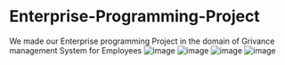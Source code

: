 # Enterprise-Programming-Project
We made our Enterprise programming Project in the domain of Grivance management System for Employees
![image](https://user-images.githubusercontent.com/82495769/189538898-e0d4d716-b4d6-42f8-847a-3c8cd91d36e9.png)
![image](https://user-images.githubusercontent.com/82495769/189538911-cbff8cc8-c667-4daf-9c7c-0034a2afbb06.png)
![image](https://user-images.githubusercontent.com/82495769/189538923-4ca0d5b7-3569-4694-999f-3e168926ad69.png)
![image](https://user-images.githubusercontent.com/82495769/189538937-5e034317-5d3b-4ed8-85d3-0ada838ea1cd.png)
